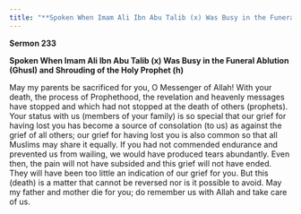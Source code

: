 ```yaml
---
title: "**Spoken When Imam Ali Ibn Abu Talib (x) Was Busy in the Funeral Ablution (Ghusl) and Shrouding of the Holy Prophet (h)**" 
---
```

**Sermon 233**

**Spoken When Imam Ali Ibn Abu Talib \(x\) Was Busy in the Funeral Ablution \(Ghusl\) and Shrouding of the Holy Prophet \(h\)**

May my parents be sacrificed for you, O Messenger of Allah\! With your death, the process of Prophethood, the revelation and heavenly messages have stopped and which had not stopped at the death of others \(prophets\)\. Your status with us \(members of your family\) is so special that our grief for having lost you has become a source of consolation \(to us\) as against the grief of all others; our grief for having lost you is also common so that all Muslims may share it equally\. If you had not commended endurance and prevented us from wailing, we would have produced tears abundantly\. Even then, the pain will not have subsided and this grief will not have ended\. They will have been too little an indication of our grief for you\. But this \(death\) is a matter that cannot be reversed nor is it possible to avoid\. May my father and mother die for you; do remember us with Allah and take care of us\.

